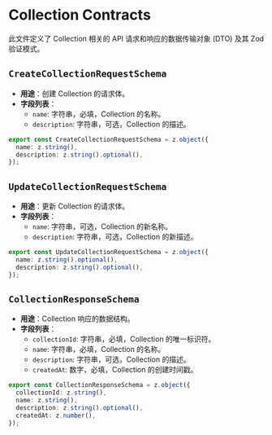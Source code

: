 # Collection Contracts

此文件定义了 Collection 相关的 API 请求和响应的数据传输对象 (DTO) 及其 Zod 验证模式。

## `CreateCollectionRequestSchema`

*   **用途**：创建 Collection 的请求体。
*   **字段列表**：
    *   `name`: 字符串，必填，Collection 的名称。
    *   `description`: 字符串，可选，Collection 的描述。

```typescript
export const CreateCollectionRequestSchema = z.object({
  name: z.string(),
  description: z.string().optional(),
});
```

## `UpdateCollectionRequestSchema`

*   **用途**：更新 Collection 的请求体。
*   **字段列表**：
    *   `name`: 字符串，可选，Collection 的新名称。
    *   `description`: 字符串，可选，Collection 的新描述。

```typescript
export const UpdateCollectionRequestSchema = z.object({
  name: z.string().optional(),
  description: z.string().optional(),
});
```

## `CollectionResponseSchema`

*   **用途**：Collection 响应的数据结构。
*   **字段列表**：
    *   `collectionId`: 字符串，必填，Collection 的唯一标识符。
    *   `name`: 字符串，必填，Collection 的名称。
    *   `description`: 字符串，可选，Collection 的描述。
    *   `createdAt`: 数字，必填，Collection 的创建时间戳。

```typescript
export const CollectionResponseSchema = z.object({
  collectionId: z.string(),
  name: z.string(),
  description: z.string().optional(),
  createdAt: z.number(),
});